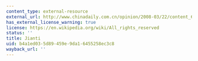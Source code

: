 ```yaml
---
content_type: external-resource
external_url: http://www.chinadaily.com.cn/opinion/2008-03/22/content_6558770.htm
has_external_license_warning: true
license: https://en.wikipedia.org/wiki/All_rights_reserved
status: ''
title: Jianti
uid: b4a1ed03-5d89-459e-9da1-6455258ec3c8
wayback_url: ''
---
```

